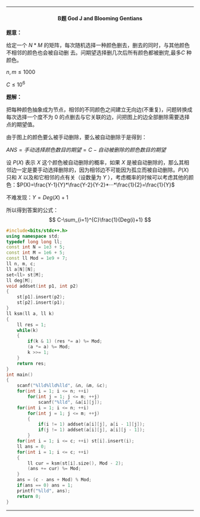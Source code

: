 <hr>

#### <center>B题 God J and Blooming Gentians </center>

**题意：** 

给定一个 $N*M$ 的矩阵，每次随机选择一种颜色删去，删去的同时，与其他颜色不相邻的颜色也会被自动删 去。问期望选择删几次后所有颜色都被删完,最多$C$ 种颜色。

$n,m \leq 1000$

$C \leq 10^6$

**题解：** 

把每种颜色抽象成为节点，相邻的不同颜色之间建立无向边(不重复)，问题转换成每次选择一个度不为 $0$ 的点删去与它关联的边，问把图上的边全部删除需要选择点的期望值。

由于图上的颜色要么被手动删除，要么被自动删除于是得到：

$ANS = 手动选择颜色数目的期望 = C - 自动被删除的颜色数目的期望$

设 $P(X)$  表示 $X$ 这个颜色被自动删除的概率，如果 $X$ 是被自动删除的，那么其相邻边一定是要手动选择删除的，因为相邻边不可能因为孤立而被自动删除。$P(X)$ 只和 $X$ 以及和它相邻的点有关（设数量为 $Y$ ），考虑概率的时候可以考虑其他的颜色：$P(X)=\frac{Y-1}{Y}*\frac{Y-2}{Y-2}*···*\frac{1}{2}=\frac{1}{Y}$

不难发现：$Y=Deg(X)+1$

所以得到答案的公式：
$$
C-\sum_{i=1}^{C}\frac{1}{Deg(i)+1}
$$

```c++
#include<bits/stdc++.h>
using namespace std;   
typedef long long ll;
const int N = 1e3 + 5;
const int M = 1e6 + 5;
const ll Mod = 1e9 + 7;
ll n, m, c;
ll a[N][N];
set<ll> st[M];
ll deg[M];
void addset(int p1, int p2)
{
	st[p1].insert(p2);
	st[p2].insert(p1);
}
ll ksm(ll a, ll k)
{
	ll res = 1;
	while(k)
	{
		if(k & 1) (res *= a) %= Mod;
		(a *= a) %= Mod;
		k >>= 1;
	}
	return res;
}
int main()
{
	scanf("%lld%lld%lld", &n, &m, &c);
	for(int i = 1; i <= n; ++i)
		for(int j = 1; j <= m; ++j)
			scanf("%lld", &a[i][j]);
	for(int i = 1; i <= n; ++i)
		for(int j = 1; j <= m; ++j)
		{
			if(i != 1) addset(a[i][j], a[i - 1][j]);
			if(j != 1) addset(a[i][j], a[i][j - 1]);
		}
	for(int i = 1; i <= c; ++i) st[i].insert(i);
	ll ans = 0;
	for(int i = 1; i <= c; ++i)
	{
		ll cur = ksm(st[i].size(), Mod - 2);
		(ans += cur) %= Mod;
	}
	ans = (c - ans + Mod) % Mod;
	if(ans == 0) ans = 1;
	printf("%lld", ans);
    return 0;
}


```

<hr>
